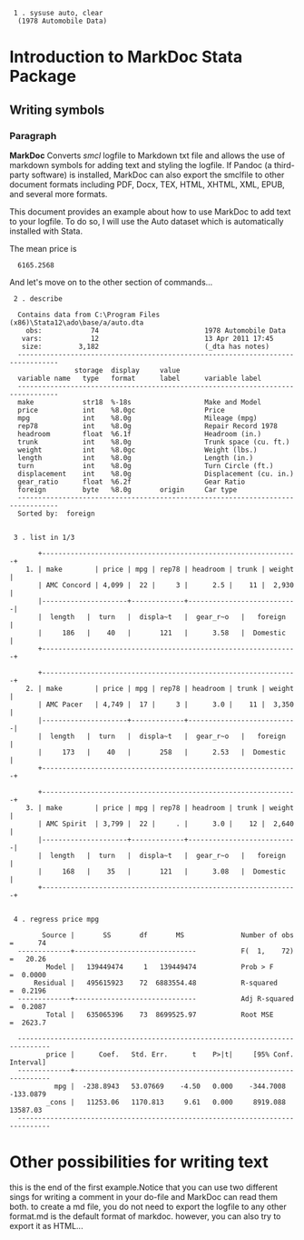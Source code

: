 
     1 . sysuse auto, clear      
      (1978 Automobile Data)
      

Introduction to MarkDoc Stata Package
=====================================

Writing symbols
---------------

### Paragraph

**MarkDoc** Converts *smcl* logfile to Markdown txt file and allows the
use of markdown symbols for adding text and styling the logfile. If
Pandoc (a third-party software) is installed, MarkDoc can also export
the smclfile to other document formats including PDF, Docx, TEX, HTML,
XHTML, XML, EPUB, and several more formats.

This document provides an example about how to use MarkDoc to add text
to your logfile. To do so, I will use the Auto dataset which is
automatically installed with Stata.

The mean price is

      6165.2568
      
      

And let's move on to the other section of commands...

     2 . describe
      
      Contains data from C:\Program Files (x86)\Stata12\ado\base/a/auto.dta
        obs:            74                          1978 Automobile Data
       vars:            12                          13 Apr 2011 17:45
       size:         3,182                          (_dta has notes)
      --------------------------------------------------------------------------------
                    storage  display     value
      variable name   type   format      label      variable label
      --------------------------------------------------------------------------------
      make            str18  %-18s                  Make and Model
      price           int    %8.0gc                 Price
      mpg             int    %8.0g                  Mileage (mpg)
      rep78           int    %8.0g                  Repair Record 1978
      headroom        float  %6.1f                  Headroom (in.)
      trunk           int    %8.0g                  Trunk space (cu. ft.)
      weight          int    %8.0gc                 Weight (lbs.)
      length          int    %8.0g                  Length (in.)
      turn            int    %8.0g                  Turn Circle (ft.)
      displacement    int    %8.0g                  Displacement (cu. in.)
      gear_ratio      float  %6.2f                  Gear Ratio
      foreign         byte   %8.0g       origin     Car type
      --------------------------------------------------------------------------------
      Sorted by:  foreign
      

     3 . list in 1/3
      
           +---------------------------------------------------------------+
        1. | make        | price | mpg | rep78 | headroom | trunk | weight |
           | AMC Concord | 4,099 |  22 |     3 |      2.5 |    11 |  2,930 |
           |---------------------+-------------+---------------------------|
           |  length   |  turn   |  displa~t   |  gear_r~o   |   foreign   |
           |     186   |    40   |       121   |      3.58   |  Domestic   |
           +---------------------------------------------------------------+
      
           +---------------------------------------------------------------+
        2. | make        | price | mpg | rep78 | headroom | trunk | weight |
           | AMC Pacer   | 4,749 |  17 |     3 |      3.0 |    11 |  3,350 |
           |---------------------+-------------+---------------------------|
           |  length   |  turn   |  displa~t   |  gear_r~o   |   foreign   |
           |     173   |    40   |       258   |      2.53   |  Domestic   |
           +---------------------------------------------------------------+
      
           +---------------------------------------------------------------+
        3. | make        | price | mpg | rep78 | headroom | trunk | weight |
           | AMC Spirit  | 3,799 |  22 |     . |      3.0 |    12 |  2,640 |
           |---------------------+-------------+---------------------------|
           |  length   |  turn   |  displa~t   |  gear_r~o   |   foreign   |
           |     168   |    35   |       121   |      3.08   |  Domestic   |
           +---------------------------------------------------------------+
      

     4 . regress price mpg
      
            Source |       SS       df       MS              Number of obs =      74
      -------------+------------------------------           F(  1,    72) =   20.26
             Model |   139449474     1   139449474           Prob > F      =  0.0000
          Residual |   495615923    72  6883554.48           R-squared     =  0.2196
      -------------+------------------------------           Adj R-squared =  0.2087
             Total |   635065396    73  8699525.97           Root MSE      =  2623.7
      
      ------------------------------------------------------------------------------
             price |      Coef.   Std. Err.      t    P>|t|     [95% Conf. Interval]
      -------------+----------------------------------------------------------------
               mpg |  -238.8943   53.07669    -4.50   0.000    -344.7008   -133.0879
             _cons |   11253.06   1170.813     9.61   0.000     8919.088    13587.03
      ------------------------------------------------------------------------------
      
      

Other possibilities for writing text
====================================

this is the end of the first example.Notice that you can use two
different sings for writing a comment in your do-file and MarkDoc can
read them both. to create a md file, you do not need to export the
logfile to any other format.md is the default format of markdoc.
however, you can also try to export it as HTML...

